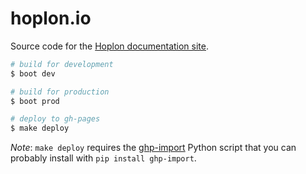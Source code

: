# hoplon.io

Source code for the [Hoplon documentation site][1].

```bash
# build for development
$ boot dev

# build for production
$ boot prod

# deploy to gh-pages
$ make deploy
```

*Note*: `make deploy` requires the [ghp-import][2] Python script that you can probably install with `pip install ghp-import`.

[1]: http://hoplon.io
[2]: https://github.com/davisp/ghp-import
